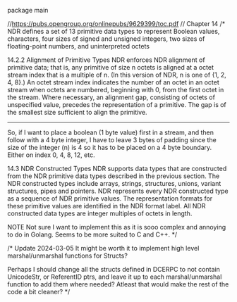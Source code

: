 package main

//https://pubs.opengroup.org/onlinepubs/9629399/toc.pdf
// Chapter 14
/*
NDR defines a set of 13 primitive data types to represent Boolean values, characters, four sizes
of signed and unsigned integers, two sizes of floating-point numbers, and uninterpreted octets

14.2.2 Alignment of Primitive Types
NDR enforces NDR alignment of primitive data; that is, any primitive of size n octets is aligned at
a octet stream index that is a multiple of n. (In this version of NDR, n is one of {1, 2, 4, 8}.) An
octet stream index indicates the number of an octet in an octet stream when octets are
numbered, beginning with 0, from the first octet in the stream. Where necessary, an alignment
gap, consisting of octets of unspecified value, precedes the representation of a primitive. The gap
is of the smallest size sufficient to align the primitive.


---
So, if I want to place a boolean (1 byte value) first in a stream,
and then follow with a 4 byte integer, I have to leave 3 bytes of padding since the
size of the integer (n) is 4 so it has to be placed on a 4 byte boundary. Either on index 0, 4, 8, 12, etc.


14.3 NDR Constructed Types
NDR supports data types that are constructed from the NDR primitive data types described in
the previous section. The NDR constructed types include arrays, strings, structures, unions,
variant structures, pipes and pointers.
NDR represents every NDR constructed type as a sequence of NDR primitive values. The
representation formats for these primitive values are identified in the NDR format label.
All NDR constructed data types are integer multiples of octets in length.

NOTE
Not sure I want to implement this as it is sooo complex and annoying to do in Golang.
Seems to be more suited to C and C++.
*/

/*
Update 2024-03-05
It might be worth it to implement high level marshal/unmarshal functions for Structs?

Perhaps I should change all the structs defined in DCERPC to not contain UnicodeStr, or ReferentID ptrs,
and leave it up to each marshal/unmarshal function to add them where needed?
Atleast that would make the rest of the code a bit cleaner?
*/
